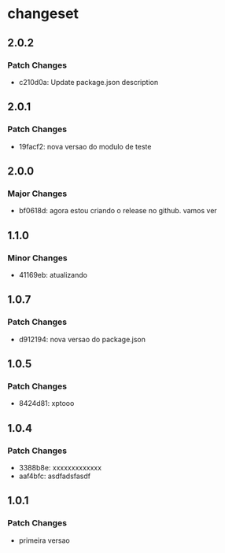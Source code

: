 # changeset

## 2.0.2

### Patch Changes

- c210d0a: Update package.json description

## 2.0.1

### Patch Changes

- 19facf2: nova versao do modulo de teste

## 2.0.0

### Major Changes

- bf0618d: agora estou criando o release no github. vamos ver

## 1.1.0

### Minor Changes

- 41169eb: atualizando

## 1.0.7

### Patch Changes

- d912194: nova versao do package.json

## 1.0.5

### Patch Changes

- 8424d81: xptooo

## 1.0.4

### Patch Changes

- 3388b8e: xxxxxxxxxxxxx
- aaf4bfc: asdfadsfasdf

## 1.0.1

### Patch Changes

- primeira versao
